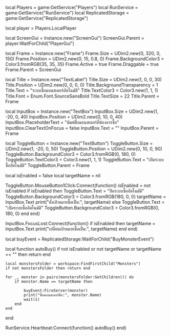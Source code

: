 local Players = game:GetService("Players")
local RunService = game:GetService("RunService")
local ReplicatedStorage = game:GetService("ReplicatedStorage")

local player = Players.LocalPlayer


local ScreenGui = Instance.new("ScreenGui")
ScreenGui.Parent = player:WaitForChild("PlayerGui")

local Frame = Instance.new("Frame")
Frame.Size = UDim2.new(0, 320, 0, 150)
Frame.Position = UDim2.new(0, 15, 0.8, 0)
Frame.BackgroundColor3 = Color3.fromRGB(35, 35, 35)
Frame.Active = true
Frame.Draggable = true
Frame.Parent = ScreenGui

local Title = Instance.new("TextLabel")
Title.Size = UDim2.new(1, 0, 0, 30)
Title.Position = UDim2.new(0, 0, 0, 0)
Title.BackgroundTransparency = 1
Title.Text = "ระบบซื้อมอนสเตอร์อัตโนมัติ"
Title.TextColor3 = Color3.new(1, 1, 1)
Title.Font = Enum.Font.SourceSansBold
Title.TextSize = 22
Title.Parent = Frame

local InputBox = Instance.new("TextBox")
InputBox.Size = UDim2.new(1, -20, 0, 40)
InputBox.Position = UDim2.new(0, 10, 0, 40)
InputBox.PlaceholderText = "พิมพ์ชื่อมอนสเตอร์ที่ต้องการซื้อ"
InputBox.ClearTextOnFocus = false
InputBox.Text = ""
InputBox.Parent = Frame

local ToggleButton = Instance.new("TextButton")
ToggleButton.Size = UDim2.new(1, -20, 0, 50)
ToggleButton.Position = UDim2.new(0, 10, 0, 90)
ToggleButton.BackgroundColor3 = Color3.fromRGB(0, 180, 0)
ToggleButton.TextColor3 = Color3.new(1, 1, 1)
ToggleButton.Text = "เปิดระบบซื้ออัตโนมัติ"
ToggleButton.Parent = Frame

local isEnabled = false
local targetName = nil

ToggleButton.MouseButton1Click:Connect(function()
    isEnabled = not isEnabled
    if isEnabled then
        ToggleButton.Text = "ปิดระบบซื้ออัตโนมัติ"
        ToggleButton.BackgroundColor3 = Color3.fromRGB(180, 0, 0)
        targetName = InputBox.Text
        print("ตั้งเป้าหมายซื้อเป็น:", targetName)
    else
        ToggleButton.Text = "เปิดระบบซื้ออัตโนมัติ"
        ToggleButton.BackgroundColor3 = Color3.fromRGB(0, 180, 0)
    end
end)

InputBox.FocusLost:Connect(function()
    if isEnabled then
        targetName = InputBox.Text
        print("เปลี่ยนเป้าหมายซื้อเป็น:", targetName)
    end
end)


local buyEvent = ReplicatedStorage:WaitForChild("BuyMonsterEvent")

local function autoBuy()
    if not isEnabled or not targetName or targetName == "" then return end

    local monstersFolder = workspace:FindFirstChild("Monsters")
    if not monstersFolder then return end

    for _, monster in pairs(monstersFolder:GetChildren()) do
        if monster.Name == targetName then
           
            buyEvent:FireServer(monster)
            print("ซื้อมอนสเตอร์ชื่อ:", monster.Name)
            wait(1) 
        end
    end
end

RunService.Heartbeat:Connect(function()
    autoBuy()
end)


